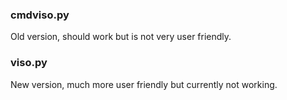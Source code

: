 ### cmdviso.py ###
Old version, should work but is not very user friendly.

### viso.py ###
New version, much more user friendly but currently not
working.
